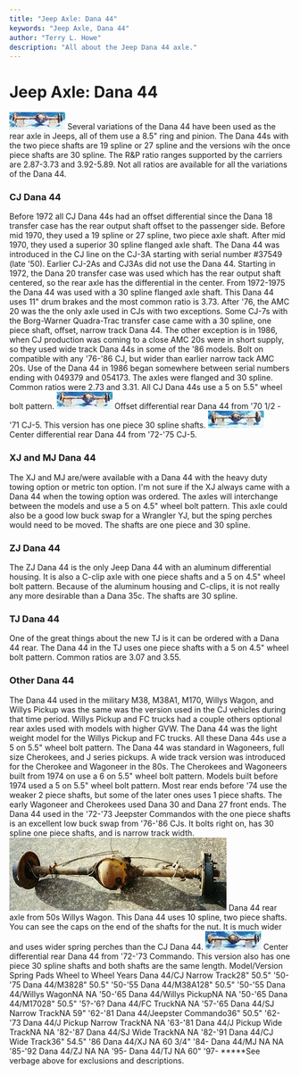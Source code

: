 ```yaml
---
title: "Jeep Axle: Dana 44"
keywords: "Jeep Axle, Dana 44"
author: "Terry L. Howe"
description: "All about the Jeep Dana 44 axle."
---
```


# Jeep Axle: Dana 44
[![Rear Dana 44 ](/axle/d44_71_.jpg)](/axle/d44_71.jpg)
Several variations of the Dana 44 have been used as the rear
axle in Jeeps, all of them use a 8.5" ring and pinion.  The
Dana 44s with the two piece shafts are 19 spline or 27 spline and
the versions wih the once piece shafts are 30 spline.
The R&P ratio ranges supported by the carriers are 2.87-3.73 and
3.92-5.89.  Not all ratios are available for all the variations
of the Dana 44.
### CJ Dana 44
Before 1972 all CJ Dana
44s had an offset differential since the Dana 18 transfer
case has the rear output shaft offset to the passenger side.
Before mid 1970, they used a 19 spline or 27 spline, two piece axle
shaft.  After mid 1970, they used a superior 30 spline flanged axle
shaft.
The Dana 44 was introduced in the CJ line
on the CJ-3A starting with serial number #37549 (late '50).
Earlier CJ-2As and CJ3As did not use the Dana 44.
Starting in 1972, the Dana 20 transfer case was used which has
the rear output shaft centered, so the rear axle has the
differential in the center.  From 1972-1975 the Dana 44 was
used with a 30 spline flanged axle shaft.  This Dana 44 uses
11" drum brakes and the most common ratio is 3.73.
After '76, the AMC 20 was the the only axle used in CJs with
two exceptions.  Some CJ-7s with the Borg-Warner Quadra-Trac
transfer case came with a 30 spline, one piece shaft, offset,
narrow track Dana 44.  The other exception is in 1986, when
CJ production was coming to a close AMC 20s
were in short supply, so they used wide track Dana 44s in
some of the '86 models.  Bolt on compatible with any '76-'86
CJ, but wider than earlier narrow tack AMC 20s.  Use of the
Dana 44 in 1986 began somewhere between serial numbers ending
with 049379 and 054173.  The axles
were flanged and 30 spline.
Common ratios were 2.73 and 3.31.
All CJ Dana 44s use a 5 on 5.5" wheel bolt pattern.
[![Rear Dana 44 ](/axle/d44_71_.jpg)](/axle/d44_71.jpg)
Offset differential rear Dana 44 from '70 1/2 - '71 CJ-5.  This version
has one piece 30 spline shafts.
[![Dana 44 ](/axle/d44_72_.jpg)](/axle/d44_72.jpg)
Center differential rear Dana 44 from '72-'75 CJ-5.
### XJ and MJ Dana 44
The XJ and MJ are/were available with a Dana 44 with the heavy
duty towing option or metric ton option.  I'm not sure if the XJ
always came with a Dana 44 when the towing option was ordered.
The axles will interchange between the models and use a 5 on
4.5" wheel bolt pattern.  This axle could also be a good low
buck swap for a Wrangler YJ, but the sping perches would need to
be moved.  The shafts are one piece and 30 spline.
### ZJ Dana 44
The ZJ Dana 44 is the only Jeep Dana 44 with an aluminum differential
housing.  It is also a C-clip axle with one piece shafts and a 5 on
4.5" wheel bolt pattern.  Because of the aluminum housing and C-clips,
it is not really any more desirable than a Dana 35c.  The shafts are
30 spline.
### TJ Dana 44
One of the great things about the new TJ is it can be ordered
with a Dana 44 rear.  The Dana 44 in the TJ uses one piece
shafts with a 5 on 4.5" wheel bolt pattern.  Common ratios are
3.07 and 3.55.
### Other Dana 44
The Dana 44 used in the military M38, M38A1, M170, Willys Wagon,
and Willys Pickup was the same was the version used in the CJ
vehicles during that time period.  Willys Pickup and FC trucks
had a couple others optional rear axles used with models with
higher GVW.  The Dana 44 was the light weight model for the Willys
Pickup and FC trucks.  All these Dana 44s use
a 5 on 5.5" wheel bolt pattern.
The Dana 44 was standard in Wagoneers, full size Cherokees,
and J series pickups.  A wide track version was
introduced for the Cherokee and Wagoneer in the 80s.
The Cherokees and Wagoneers built from 1974 on use a 6 on 5.5"
wheel bolt pattern.  Models built before 1974 used a 5 on 5.5"
wheel bolt pattern.  Most rear ends before '74 use the weaker
2 piece shafts, but some of the later ones uses 1 piece shafts.
The early Wagoneer and Cherokees used Dana 30 and Dana 27 front
ends.
The Dana 44 used in the '72-'73 Jeepster Commandos with the one
piece shafts is an excellent low buck swap from '76-'86 CJs.  It
bolts right on, has 30 spline one piece shafts, and is narrow
track width.
[![Dana 44 from 50s Willys Wagon](/axle/d44wag.jpg)](/axle/d44wag.jpg)
Dana 44 rear axle from 50s Willys Wagon.  This Dana 44 uses 10
spline, two piece shafts.  You can see the caps on the end of the
shafts for the nut.  It is much wider and uses wider spring perches
than the CJ Dana 44.
[![Dana 44 ](/axle/d44_com_.jpg)](/axle/d44_com.jpg)
Center differential rear Dana 44 from '72-'73 Commando.  This version
also has one piece 30 spline shafts and both shafts are the same
length.
Model/Version Spring Pads Wheel to Wheel Years
Dana 44/CJ Narrow Track28" 50.5" '50-'75
Dana 44/M3828" 50.5" '50-'55
Dana 44/M38A128" 50.5" '50-'55
Dana 44/Willys WagonNA NA '50-'65
Dana 44/Willys PickupNA NA '50-'65
Dana 44/M17028" 50.5" '5?-'6?
Dana 44/FC TruckNA NA '57-'65
Dana 44/SJ Narrow TrackNA 59" '62-'81
Dana 44/Jeepster Commando36" 50.5" '62-'73
Dana 44/J Pickup Narrow TrackNA NA '63-'81
Dana 44/J Pickup Wide TrackNA NA '82-'87
Dana 44/SJ Wide TrackNA NA '82-'91
Dana 44/CJ Wide Track36" 54.5" '86
Dana 44/XJ NA 60 3/4" '84-
Dana 44/MJ NA NA '85-'92
Dana 44/ZJ NA NA '95-
Dana 44/TJ NA 60" '97-
*****See verbage above for exclusions and descriptions.